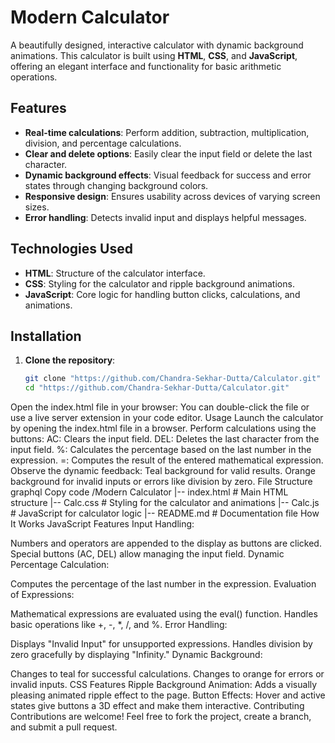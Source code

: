 # Modern Calculator

A beautifully designed, interactive calculator with dynamic background animations. This calculator is built using **HTML**, **CSS**, and **JavaScript**, offering an elegant interface and functionality for basic arithmetic operations.

## Features

- **Real-time calculations**: Perform addition, subtraction, multiplication, division, and percentage calculations.
- **Clear and delete options**: Easily clear the input field or delete the last character.
- **Dynamic background effects**: Visual feedback for success and error states through changing background colors.
- **Responsive design**: Ensures usability across devices of varying screen sizes.
- **Error handling**: Detects invalid input and displays helpful messages.

## Technologies Used

- **HTML**: Structure of the calculator interface.
- **CSS**: Styling for the calculator and ripple background animations.
- **JavaScript**: Core logic for handling button clicks, calculations, and animations.

## Installation

1. **Clone the repository**:
   ```bash
   git clone "https://github.com/Chandra-Sekhar-Dutta/Calculator.git"
   cd "https://github.com/Chandra-Sekhar-Dutta/Calculator.git"
Open the index.html file in your browser:
You can double-click the file or use a live server extension in your code editor.
Usage
Launch the calculator by opening the index.html file in a browser.
Perform calculations using the buttons:
AC: Clears the input field.
DEL: Deletes the last character from the input field.
%: Calculates the percentage based on the last number in the expression.
=: Computes the result of the entered mathematical expression.
Observe the dynamic feedback:
Teal background for valid results.
Orange background for invalid inputs or errors like division by zero.
File Structure
graphql
Copy code
/Modern Calculator
|-- index.html         # Main HTML structure
|-- Calc.css           # Styling for the calculator and animations
|-- Calc.js            # JavaScript for calculator logic
|-- README.md          # Documentation file
How It Works
JavaScript Features
Input Handling:

Numbers and operators are appended to the display as buttons are clicked.
Special buttons (AC, DEL) allow managing the input field.
Dynamic Percentage Calculation:

Computes the percentage of the last number in the expression.
Evaluation of Expressions:

Mathematical expressions are evaluated using the eval() function.
Handles basic operations like +, -, *, /, and %.
Error Handling:

Displays "Invalid Input" for unsupported expressions.
Handles division by zero gracefully by displaying "Infinity."
Dynamic Background:

Changes to teal for successful calculations.
Changes to orange for errors or invalid inputs.
CSS Features
Ripple Background Animation:
Adds a visually pleasing animated ripple effect to the page.
Button Effects:
Hover and active states give buttons a 3D effect and make them interactive.
Contributing
Contributions are welcome! Feel free to fork the project, create a branch, and submit a pull request.
